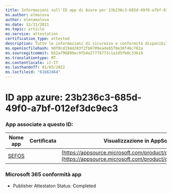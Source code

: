 ```yaml
---
title: Informazioni sull'ID app di Azure per 23b236c3-685d-49f0-a7bf-012ef3dc9ec3
ms.author: elmalova
author: elenamalova
ms.date: 12/31/2021
ms.topic: article
ms.service: attestation
certification_type: attested
description: Tutte le informazioni di sicurezza e conformità disponibili per 23b236c3-685d-49f0-a7bf-012ef3dc9ec3.
ms.openlocfilehash: 9df0cd194d203f2fb6709eade65f0e30f46c782a
ms.sourcegitcommit: b52a796899ec9fb4a27778773c1a1d5fb0c33610
ms.translationtype: MT
ms.contentlocale: it-IT
ms.lasthandoff: 01/03/2022
ms.locfileid: "61662464"
---
```

# <a name="azure-app-id-23b236c3-685d-49f0-a7bf-012ef3dc9ec3"></a>ID app azure: 23b236c3-685d-49f0-a7bf-012ef3dc9ec3


### <a name="apps-associated-with-this-id"></a>App associate a questo ID:
| **Nome app** | **Certificata** | **Visualizzazione in AppSource** |
|--------------|---------------|-----------------------|
| [SEFOS](https://docs.microsoft.com/microsoft-365-app-certification/forward/WA200003219) |  | [https://appsource.microsoft.com/product/office/WA200003219](https://appsource.microsoft.com/product/office/WA200003219) |

### <a name="microsoft-365-app-compliance-status"></a>Microsoft 365 conformità app
- Publisher Attestaton Status: Completed
